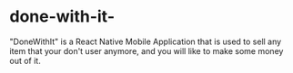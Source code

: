 # done-with-it-
"DoneWithIt" is a React Native Mobile Application that is used to sell any item that your don't user anymore, and you will like to make some money out of it.
